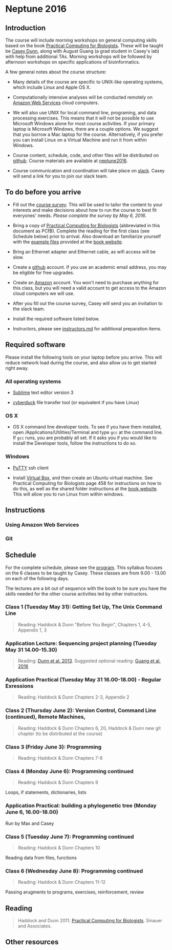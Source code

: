 # Neptune 2016

## Introduction

The course will include morning workshops on general computing skills based on the book [Practical Computing for Biologists](http://www.sinauer.com/practical-computing-for-biologists.html). These will be taught be [Casey Dunn](http://dunnlab.org), along with August Guang (a grad student in Casey's lab) with help from additional TAs. Morning workshops will be followed by afternoon workshops on specific applications of bioinformatics.

A few general notes about the course structure:

- Many details of the course are specific to UNIX-like operating systems, which include Linux and Apple OS X.

- Computationally intensive analyses will be conducted remotely on [Amazon Web Services](https://aws.amazon.com) cloud computers.

- We will also use UNIX for local command line, programing, and data processing exercises. This means that it will not be possible to use Microsoft Windows alone for most course activities. If your primary laptop is Microsoft Windows, there are a couple options. We suggest that you borrow a Mac laptop for the course. Alternatively, if you prefer you can install Linux on a Virtual Machine and run it from within Windows.

- Course content, schedule, code, and other files will be distributed on [github](https://github.com). Course materials are available at [neptune2016](https://github.com/neptune2016).

- Course communication and coordination will take place on [slack](https://slack.com). Casey will send a link for you to join our slack team.


## To do before you arrive

- Fill out the [course survey](http://goo.gl/forms/nfuwpCX74x). This will be used to tailor the content to your interests and make decisions about how to run the course to best fit everyones' needs. *Please complete the survey by May 6, 2016*.

- Bring a copy of [Practical Computing for Biologists](http://www.sinauer.com/practical-computing-for-biologists.html) (abbreviated in this document as PCfB). Complete the reading for the first class (see Schedule below) prior to arrival. Also download an familiarize yourself with the [example files](http://practicalcomputing.org) provided at the [book website](http://practicalcomputing.org).

- Bring an Ethernet adapter and Ethernet cable, as wifi access will be slow.

- Create a [github](https://github.com) account. If you use an academic email address, you may be eligible for free upgrades.

- Create an [Amazon](http://www.amazon.com) account. You won't need to purchase anything for this class, but you will need a valid account to get access to the Amazon cloud computers we will use.

- After you fill out the course survey, Casey will send you an invitation to the slack team.

- Install the required software listed below. 

- Instructors, please see [instructors.md](https://github.com/neptune2016/syllabus/blob/master/instructors.md) for additional preparation items.


## Required software

Please install the following tools on your laptop before you arrive. This will reduce network load during the course, and also allow us to get started right away.

### All operating systems

- [Sublime](https://www.sublimetext.com/3) text editor version 3

- [cyberduck](https://cyberduck.io/?l=en) file transfer tool (or equivalent if you have Linux)

### OS X

- OS X command line developer tools. To see if you have them installed, open /Applications/Utilities/Terminal and type `gcc` at the command line. If `gcc` runs, you are probably all set. If it asks you if you would like to install the Developer tools, follow the instructions to do so.

### Windows

- [PuTTY](http://www.putty.org) ssh client

- Install [Virtual Box](https://www.virtualbox.org/wiki/Downloads), and then create an Ubuntu virtual machine. See Practical Computing for Biologists page 458 for instructions on how to do this, as well as the shared folder instructions at the [book website](http://practicalcomputing.org/ubuntu). This will allow you to run Linux from within windows.

## Instructions

### Using Amazon Web Services

### Git

## Schedule

For the complete schedule, please see the [program](.program.pdf?raw=true). This syllabus focuses on the 6 classes to be taught by Casey. These classes are from 9.00 - 13.00 on each of the following days.

The lectures are a bit out of sequence with the book to be sure you have the skills needed for the other course activities led by other instructors.

### Class 1 (Tuesday May 31): Getting Set Up, The Unix Command Line
> Reading: Haddock & Dunn "Before You Begin", Chapters 1, 4-5, Appendix 1, 3 

### Application Lecture: Sequencing project planning (Tuesday May 31 14.00-15.30)
> Reading: [Dunn et al. 2013](http://dx.doi.org/10.1093/icb/ict068). Suggested optional reading: [Guang et al. 2016](http://dx.doi.org/10.1016/j.tree.2015.12.007)

### Application Practical (Tuesday May 31 16.00-18.00) - Regular Exressions
> Reading: Haddock & Dunn Chapters 2-3, Appendix 2

### Class 2 (Thursday June 2): Version Control, Command Line (continued), Remote Machines, 
> Reading: Haddock & Dunn Chapters 6, 20, Haddock & Dunn new git chapter (to be distributed at the course)


### Class 3 (Friday June 3): Programming
> Reading: Haddock & Dunn Chapters 7-8

### Class 4 (Monday June 6): Programming continued
> Reading: Haddock & Dunn Chapters 9

Loops, if statements, dictionaries, lists

### Application Practical: building a phylogenetic tree (Monday June 6, 16.00-18.00)
Run by Max and Casey

### Class 5 (Tuesday June 7): Programming continued
> Reading: Haddock & Dunn Chapters 10

Reading data from files, functions

### Class 6 (Wednesday June 8): Programming continued
> Reading: Haddock & Dunn Chapters 11-12

Passing arugments to programs, exercises, reinforcement, review

## Reading

> Haddock and Dunn 2011. [Practical Computing for Biologists](http://www.sinauer.com/practical-computing-for-biologists.html). Sinauer and Associates.

## Other resources
